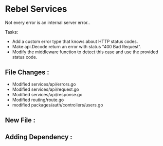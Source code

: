 # Rebel Services

Not every error is an internal server error..

Tasks:
- Add a custom error type that knows about HTTP status codes.
- Make api.Decode return an error with status "400 Bad Request".
- Modify the middleware function to detect this case and use the provided status code.

## File Changes :
- Modified services/api/errors.go
- Modified services/api/request.go
- Modified services/api/response.go
- Modified routing/route.go
- modified packages/auth/controllers/users.go

## New File :

## Adding Dependency :